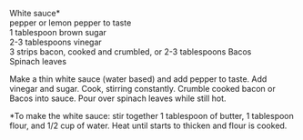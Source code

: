 ---
---
White sauce\*  
pepper or lemon pepper to taste  
1 tablespoon brown sugar  
2-3 tablespoons vinegar  
3 strips bacon, cooked and crumbled, or 2-3 tablespoons Bacos  
Spinach leaves  

Make a thin white sauce (water based) and add pepper to taste. Add vinegar and sugar. Cook, stirring 
constantly. Crumble cooked bacon or Bacos into sauce. Pour over spinach leaves while still hot. 

\*To make the white sauce: stir together 1 tablespoon of butter, 1 tablespoon flour, and 1/2 
cup of water. Heat until starts to thicken and flour is cooked. 

